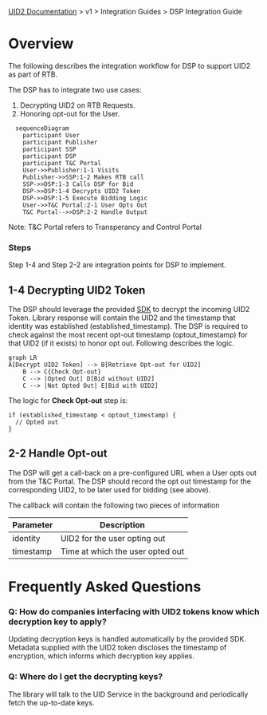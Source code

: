 [UID2 Documentation](../../README.md) > v1 > Integration Guides > DSP Integration Guide

# Overview

The following describes the integration workflow for DSP to support UID2 as part of RTB.

The DSP has to integrate two use cases:
1. Decrypting UID2 on RTB Requests.
2. Honoring opt-out for the User.

```mermaid
  sequenceDiagram
    participant User
    participant Publisher
    participant SSP
    participant DSP
    participant T&C Portal
    User->>Publisher:1-1 Visits
    Publisher->>SSP:1-2 Makes RTB call
    SSP->>DSP:1-3 Calls DSP for Bid
    DSP->>DSP:1-4 Decrypts UID2 Token
    DSP->>DSP:1-5 Execute Bidding Logic
    User->>T&C Portal:2-1 User Opts Out
    T&C Portal-->>DSP:2-2 Handle Output
```
Note: T&C Portal refers to Transperancy and Control Portal

### Steps

Step 1-4 and Step 2-2 are integration points for DSP to implement. 

## 1-4 Decrypting UID2 Token

The DSP should leverage the provided [SDK](../sdks/dsp-client-v1-overview.md) to decrypt the incoming UID2 Token. Library response will contain the UID2 and the timestamp that identity was established (established_timestamp). The DSP is required to check against the most recent opt-out timestamp (optout_timestamp) for that UID2 (if it exists) to honor opt out. Following describes the logic.

```mermaid
graph LR
A[Decrypt UID2 Token] --> B[Retrieve Opt-out for UID2]
    B --> C{Check Opt-out}
    C --> |Opted Out| D[Bid without UID2]
    C --> |Not Opted Out| E[Bid with UID2]
```

The logic for <b>Check Opt-out</b> step is:
```code
if (established_timestamp < optout_timestamp) {
  // Opted out
}
```

## 2-2 Handle Opt-out

The DSP will get a call-back on a pre-configured URL when a User opts out from the T&C Portal. The DSP should record the opt out timestamp for the corresponding UID2, to be later used for bidding (see above).

The callback will contain the following two pieces of information

| Parameter | Description |
| --- | --- |
| identity | UID2 for the user opting out |
| timestamp | Time at which the user opted out |


# Frequently Asked Questions
### Q: How do companies interfacing with UID2 tokens know which decryption key to apply?  
Updating decryption keys is handled automatically by the provided SDK. Metadata supplied with the UID2 token discloses the timestamp of encryption, which informs which decryption key applies. 

### Q: Where do I get the decrypting keys?
The library will talk to the UID Service in the background and periodically fetch the up-to-date keys.


